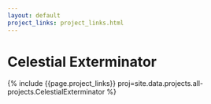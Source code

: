 ```yaml
---
layout: default
project_links: project_links.html
---
```


Celestial Exterminator
======================
{% include {{page.project_links}} proj=site.data.projects.all-projects.CelestialExterminator %}

